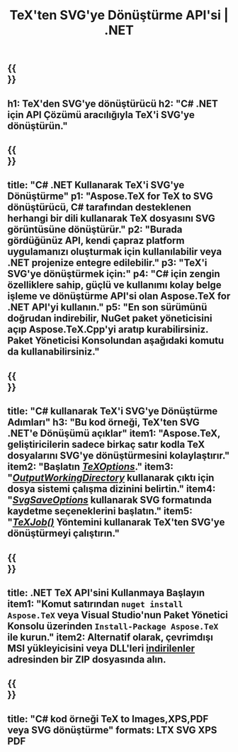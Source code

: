 ﻿---
translation: true
template: /_templates/_conversion-child-net.md
title: TeX'ten SVG'ye Dönüştürme API'si | .NET
description: TeX'ten SVG'ye dönüştürme işlevi. Bu şirket içi .NET kitaplığını projenize entegre edin veya TeX'i SVG'ye dönüştürmek için platformlar arası uygulamaları kullanın.
keywords: tex'ten svg'ye api net, tex2svg entegre c#
url: /net/conversion/tex-to-svg/
family: tex
platformtag: net
feature: conversion
informat: TEX
outformat: SVG
otherformats: BMP PNG JPEG TIFF PDF XPS
---


{{<section banner>}}
---
h1: TeX'den SVG'ye dönüştürücü
h2: "C# .NET için API Çözümü aracılığıyla TeX'i SVG'ye dönüştürün."
---

{{<section overview>}}
---
title: "C# .NET Kullanarak TeX'i SVG'ye Dönüştürme"
p1: "Aspose.TeX for TeX to SVG dönüştürücü, C# tarafından desteklenen herhangi bir dili kullanarak TeX dosyasını SVG görüntüsüne dönüştürür."
p2: "Burada gördüğünüz API, kendi çapraz platform uygulamanızı oluşturmak için kullanılabilir veya .NET projenize entegre edilebilir."
p3: "TeX'i SVG'ye dönüştürmek için:"
p4: "C# için zengin özelliklere sahip, güçlü ve kullanımı kolay belge işleme ve dönüştürme API'si olan Aspose.TeX for .NET API'yi kullanın."
p5: "En son sürümünü doğrudan indirebilir, NuGet paket yöneticisini açıp Aspose.TeX.Cpp'yi aratıp kurabilirsiniz. Paket Yöneticisi Konsolundan aşağıdaki komutu da kullanabilirsiniz."
---

{{<section feature1>}}
---
title: "C# kullanarak TeX'i SVG'ye Dönüştürme Adımları"
h3: "Bu kod örneği, TeX'ten SVG .NET'e Dönüşümü açıklar"
item1: "Aspose.TeX, geliştiricilerin sadece birkaç satır kodla TeX dosyalarını SVG'ye dönüştürmesini kolaylaştırır."
item2: "Başlatın [*TeXOptions*](https://reference.aspose.com/tex/net/aspose.tex/texoptions/)."
item3: "[*OutputWorkingDirectory*](https://reference.aspose.com/tex/net/aspose.tex/texoptions/outputworkingdirectory/) kullanarak çıktı için dosya sistemi çalışma dizinini belirtin."
item4: "[*SvgSaveOptions*](https://reference.aspose.com/tex/net/aspose.tex.presentation.image/svgsaveoptions/) kullanarak SVG formatında kaydetme seçeneklerini başlatın."
item5: "[*TeXJob()*](https://reference.aspose.com/tex/net/aspose.tex/texjob/) Yöntemini kullanarak TeX'ten SVG'ye dönüştürmeyi çalıştırın."
---

{{<section feature2>}}
---
title: .NET TeX API'sini Kullanmaya Başlayın
item1: "Komut satırından ```nuget install Aspose.TeX``` veya Visual Studio'nun Paket Yönetici Konsolu üzerinden ```Install-Package Aspose.TeX``` ile kurun."
item2: Alternatif olarak, çevrimdışı MSI yükleyicisini veya DLL'leri [indirilenler](https://releases.aspose.com/tex/net) adresinden bir ZIP dosyasında alın.
---

{{<section widget>}}
---
title: "C# kod örneği TeX to Images,XPS,PDF veya SVG dönüştürme"
formats: LTX SVG XPS PDF
---